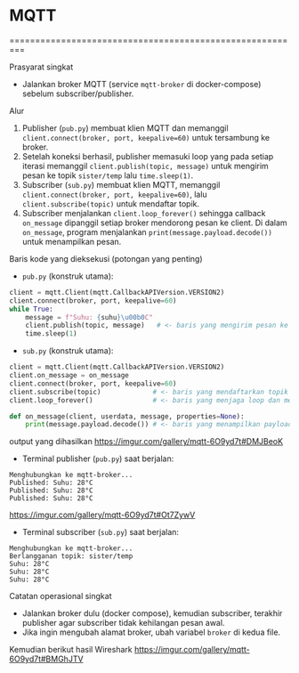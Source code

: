 # MQTT 
=========================================================

Prasyarat singkat
- Jalankan broker MQTT (service `mqtt-broker` di docker-compose) sebelum subscriber/publisher.

Alur 
1. Publisher (`pub.py`) membuat klien MQTT dan memanggil `client.connect(broker, port, keepalive=60)` untuk tersambung ke broker.
2. Setelah koneksi berhasil, publisher memasuki loop yang pada setiap iterasi memanggil `client.publish(topic, message)` untuk mengirim pesan ke topik `sister/temp` lalu `time.sleep(1)`.
3. Subscriber (`sub.py`) membuat klien MQTT, memanggil `client.connect(broker, port, keepalive=60)`, lalu `client.subscribe(topic)` untuk mendaftar topik.
4. Subscriber menjalankan `client.loop_forever()` sehingga callback `on_message` dipanggil setiap broker mendorong pesan ke client. Di dalam `on_message`, program menjalankan `print(message.payload.decode())` untuk menampilkan pesan.

Baris kode yang dieksekusi (potongan yang penting)
- `pub.py` (konstruk utama):
```python
client = mqtt.Client(mqtt.CallbackAPIVersion.VERSION2)
client.connect(broker, port, keepalive=60)
while True:
	message = f"Suhu: {suhu}\u00b0C"
	client.publish(topic, message)   # <- baris yang mengirim pesan ke broker
	time.sleep(1)
```

- `sub.py` (konstruk utama):
```python
client = mqtt.Client(mqtt.CallbackAPIVersion.VERSION2)
client.on_message = on_message
client.connect(broker, port, keepalive=60)
client.subscribe(topic)             # <- baris yang mendaftarkan topik
client.loop_forever()               # <- baris yang menjaga loop dan memicu callback

def on_message(client, userdata, message, properties=None):
	print(message.payload.decode()) # <- baris yang menampilkan payload saat pesan diterima
```

output yang dihasilkan
https://imgur.com/gallery/mqtt-6O9yd7t#DMJBeoK
- Terminal publisher (`pub.py`) saat berjalan:
```
Menghubungkan ke mqtt-broker...
Published: Suhu: 28°C
Published: Suhu: 28°C
Published: Suhu: 28°C
```
https://imgur.com/gallery/mqtt-6O9yd7t#Ot7ZywV
- Terminal subscriber (`sub.py`) saat berjalan:
```
Menghubungkan ke mqtt-broker...
Berlangganan topik: sister/temp
Suhu: 28°C
Suhu: 28°C
Suhu: 28°C
```

Catatan operasional singkat
- Jalankan broker dulu (docker compose), kemudian subscriber, terakhir publisher agar subscriber tidak kehilangan pesan awal.
- Jika ingin mengubah alamat broker, ubah variabel `broker` di kedua file.

Kemudian berikut hasil Wireshark 
https://imgur.com/gallery/mqtt-6O9yd7t#BMGhJTV


